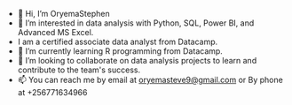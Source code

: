 - 👋 Hi, I’m OryemaStephen
- 👀 I’m interested in data analysis with Python, SQL, Power BI, and Advanced MS Excel.
- I am a certified associate data analyst from Datacamp.
- 🌱 I’m currently learning R programming from Datacamp.
- 💞️ I’m looking to collaborate on data analysis projects to learn and contribute to the team's success.
- 📫 You can reach me by email at oryemasteve9@gmail.com or By phone at +256771634966

<!---
OryemaStephen/OryemaStephen is a ✨ special ✨ repository because its `README.md` (this file) appears on your GitHub profile.
You can click the Preview link to take a look at your changes.
--->
